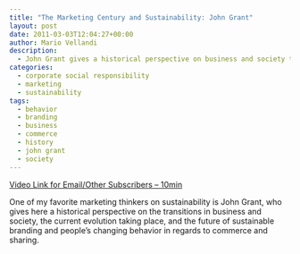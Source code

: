 ```yaml
---
title: "The Marketing Century and Sustainability: John Grant"
layout: post
date: 2011-03-03T12:04:27+00:00
author: Mario Vellandi
description:
  - John Grant gives a historical perspective on business and society transitions, the current evolution taking place, and the future of sustainable branding
categories:
  - corporate social responsibility
  - marketing
  - sustainability
tags:
  - behavior
  - branding
  - business
  - commerce
  - history
  - john grant
  - society
---
```

[Video Link for Email/Other Subscribers &#8211; 10min](http://www.youtube.com/watch?v=jx1OLMPP4Pg)

One of my favorite marketing thinkers on sustainability is John Grant, who gives here a historical perspective on the transitions in business and society, the current evolution taking place, and the future of sustainable branding and people&#8217;s changing behavior in regards to commerce and sharing.
